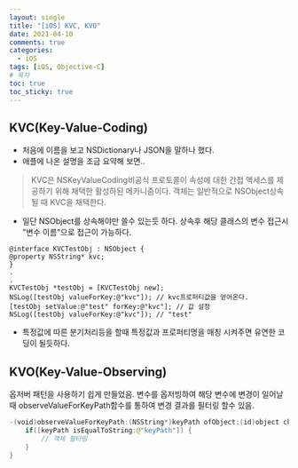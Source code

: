 ```yaml
---
layout: single
title: "[iOS] KVC, KVO"
date: 2021-04-10
comments: true
categories:
  - iOS
tags: [iOS, Objective-C]
# 목차
toc: true
toc_sticky: true
---
```

## KVC(Key-Value-Coding)  
* 처음에 이름을 보고 NSDictionary나 JSON을 말하나 했다.
* 애플에 나온 설명을 조금 요약해 보면..
> KVC은 NSKeyValueCoding비공식 프로토콜이 속성에 대한 간접 액세스를 제공하기 위해 채택한 활성하된 메카니즘이다.
> 객체는 일반적으로 NSObject상속 될 때 KVC을 채택한다.  
* 일단 NSObject를 상속해야만 쓸수 있는듯 하다. 상속후 해당 클래스의 변수 접근시 "변수 이름"으로 접근이 가능하다.
```
@interface KVCTestObj : NSObject {
@property NSString* kvc;
}
.
.
KVCTestObj *testObj = [KVCTestObj new];
NSLog([testObj valueForKey:@"kvc"]); // kvc프로퍼티값을 얻어온다.
[testObj setValue:@"test" forKey:@"kvc"]; // 값 설정
NSLog([testObj valueForKey:@"kvc"]); // "test"
```  
* 특정값에 따른 분기처리등을 할때 특정값과 프로퍼티명을 매칭 시켜주면 유연한 코딩이 될듯하다.

## KVO(Key-Value-Observing)  
옵저버 패턴을 사용하기 쉽게 만들었음. 변수를 옵저빙하여 해당 변수에 변경이 일어날때 observeValueForKeyPath함수를 통하여 변경 결과를 필터링 할수 있음.

```swift
-(void)observeValueForKeyPath:(NSString*)keyPath ofObject:(id)object change:(NSDictionary<NSKeyValueChangeKey,id>*)change context:(void*)context {
    if([keyPath isEqualToString:@"keyPath"]) {
        // 객체 필터링
    }
}
```
